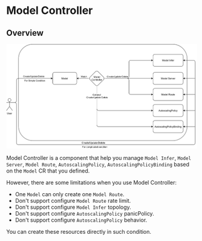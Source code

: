 # Model Controller

## Overview

![model-controller.png](../../static/img/model-controller-architecture.svg)

Model Controller is a component that help you manage `Model Infer`, `Model Server`, `Model Route`, `AutoscalingPolicy`,
`AutoscalingPolicyBinding` based on the `Model` CR that you defined.

However, there are some limitations when you use Model Controller:

- One `Model` can only create one `Model Route`.
- Don't support configure `Model Route` rate limit.
- Don't support configure `Model Infer` topology.
- Don't support configure `AutoscalingPolicy` panicPolicy.
- Don't support configure `AutoscalingPolicy` behavior.

You can create these resources directly in such condition.